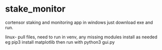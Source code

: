 # stake_monitor
cortensor staking and monitoring app in windows just download exe and run.

linux- pull files, need to run in venv, any missing modules install as needed eg pip3 install matplotlib
then run with python3 gui.py
